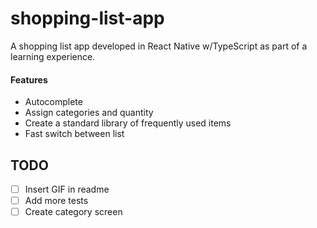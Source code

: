 # shopping-list-app
A shopping list app developed in React Native w/TypeScript as part of a learning experience.

#### Features

- Autocomplete
- Assign categories and quantity
- Create a standard library of frequently used items
- Fast switch between list

## TODO
- [ ] Insert GIF in readme
- [ ] Add more tests
- [ ] Create category screen
